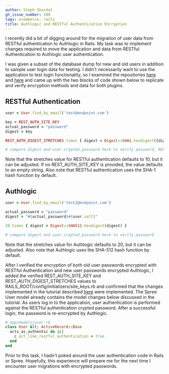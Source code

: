 ```yaml
---
author: Steph Skardal
gh_issue_number: 289
tags: ecommerce, rails
title: Authlogic and RESTful Authentication Encryption
---
```


I recently did a bit of digging around for the migration of user data from RESTful authentication to Authlogic in Rails. My task was to implement changes required to move the application and data from RESTful Authentication to Authlogic user authentication.

I was given a subset of the database dump for new and old users in addition to sample user login data for testing. I didn't necessarily want to use the application to test login functionality, so I examined the repositories [here](http://github.com/technoweenie/restful-authentication) and [here](http://github.com/binarylogic/authlogic) and came up with the two blocks of code shown below to replicate and verify encryption methods and data for both plugins.

## RESTful Authentication

```ruby
user = User.find_by_email('test@endpoint.com')

key = REST_AUTH_SITE_KEY
actual_password = "password"
digest = key

REST_AUTH_DIGEST_STRETCHES.times { digest = Digest::SHA1.hexdigest([digest, user.salt, actual_password, key].join('--')) }

# compare digest and user.crypted_password here to verify password, REST_AUTH_SITE_KEY, and REST_AUTH_DIGEST_STRETCHES
```

Note that the stretches value for RESTful authentication defaults to 10, but it can be adjusted. If no REST_AUTH_SITE_KEY is provided, the value defaults to an empty string. Also note that RESTful authentication uses the SHA-1 hash function by default.

## Authlogic

```ruby
user = User.find_by_email('test2@endpoint.com')

actual_password = "password"
digest = "#{actual_password}#{user.salt}"

20.times { digest = Digest::SHA512.hexdigest(digest) }

# compare digest and user.crypted_password here to verify password
```

Note that the stretches value for Authlogic defaults to 20, but it can be adjusted. Also note that Authlogic uses the SHA-512 hash function by default.

After I verified the encryption of both old user passwords encrypted with RESTful Authentication and new user passwords encrypted Authlogic, I added the verified REST_AUTH_SITE_KEY and REST_AUTH_DIGEST_STRETCHES values to RAILS_ROOT/config/initializers/site_keys.rb and confirmed that the changes implemented in the tutorial described [here](http://www.binarylogic.com/2008/11/23/tutorial-easily-migrate-from-restful_authentication-to-authlogic/) were implemented. The Spree User model already contains the model changes below discussed in the tutorial. As users log in to the application, user authentication is performed against the RESTful authentication crypted password. After a successful login, the password is re-encrypted by Authlogic.

```ruby
# app/models/user.rb
class User &lt; ActiveRecord::Base
  acts_as_authentic do |c|
    c.act_like_restful_authentication = true
  end
end
```

Prior to this task, I hadn't poked around the user authentication code in Rails or Spree. Hopefully, this experience will prepare me for the next time I encounter user migrations with encrypted passwords.
